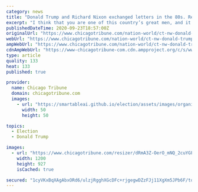 ```yaml
---
category: news
title: "Donald Trump and Richard Nixon exchanged letters in the 80s. Read some of them here."
excerpt: "I think that you are one of this country’s great men, and it was an honor to spend an evening with you,” Trump writes to Nixon in June 1982, less than eight years after Nix"
publishedDateTime: 2020-09-23T18:57:00Z
originalUrl: "https://www.chicagotribune.com/nation-world/ct-nw-donald-trump-richard-nixon-20200923-6bte5uijzjfbrkyctaogarkeru-story.html"
webUrl: "https://www.chicagotribune.com/nation-world/ct-nw-donald-trump-richard-nixon-20200923-6bte5uijzjfbrkyctaogarkeru-story.html"
ampWebUrl: "https://www.chicagotribune.com/nation-world/ct-nw-donald-trump-richard-nixon-20200923-6bte5uijzjfbrkyctaogarkeru-story.html?outputType=amp"
cdnAmpWebUrl: "https://www-chicagotribune-com.cdn.ampproject.org/c/s/www.chicagotribune.com/nation-world/ct-nw-donald-trump-richard-nixon-20200923-6bte5uijzjfbrkyctaogarkeru-story.html?outputType=amp"
type: article
quality: 133
heat: 133
published: true

provider:
  name: Chicago Tribune
  domain: chicagotribune.com
  images:
    - url: "https://smartableai.github.io/election/assets/images/organizations/chicagotribune.com-50x50.jpg"
      width: 50
      height: 50

topics:
  - Election
  - Donald Trump

images:
  - url: "https://www.chicagotribune.com/resizer/dRmA3Z-OerO_mNQ_2cuYGF954mY=/1200x0/top/cloudfront-us-east-1.images.arcpublishing.com/tronc/IL2Q6GTPVLYRN273X7QD4NNRKA.aspx"
    width: 1200
    height: 927
    isCached: true

secured: "1cyVKxBqXAgAbxORd6/ulzjRgghXGcDFc+rjgegwDZzFJj11XgXm5JPb6F/tqgE4lAAyfoaxy1jInSNfTgQCrA7AkKOsBsRSTgh+koyPnb/qtiWyb/o5NCMrLF40gkBZlyp+gQip4aKHlYzPocMPBC1aIXRmtGrUFK+ijwu0hvuR7TpR9FJRHYFVdWarZP1A3+8pJpwkUKmKweok+NNRO1FW+kb0aQkmwryadLRroapN+P/bemj8BzPCGyx1WUaeh8indlX832Pfr9LierPfvskqagP4wYfWd9XjAJ4SeyMwnY0HF2U2mbuSMvB03J0pEl4o3m+Lz9557IWWmB32Ev2DuP2MMA2Bsp8BmPGbEFs=;DRK5vT0V8vNbQx5d0jKp3A=="
---
```



